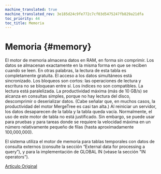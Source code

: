 ```yaml
---
machine_translated: true
machine_translated_rev: 3e185d24c9fe772c7cf03d5475247fb829a21dfa
toc_priority: 44
toc_title: Memoria
---
```


# Memoria {#memory}

El motor de memoria almacena datos en RAM, en forma sin comprimir. Los datos se almacenan exactamente en la misma forma en que se reciben cuando se leen. En otras palabras, la lectura de esta tabla es completamente gratuita.
El acceso a los datos simultáneos está sincronizado. Los bloqueos son cortos: las operaciones de lectura y escritura no se bloquean entre sí.
Los índices no son compatibles. La lectura está paralelizada.
La productividad máxima (más de 10 GB/s) se alcanza en consultas simples, porque no hay lectura del disco, descomprimir o deserializar datos. (Cabe señalar que, en muchos casos, la productividad del motor MergeTree es casi tan alta.)
Al reiniciar un servidor, los datos desaparecen de la tabla y la tabla queda vacía.
Normalmente, el uso de este motor de tabla no está justificado. Sin embargo, se puede usar para pruebas y para tareas donde se requiere la velocidad máxima en un número relativamente pequeño de filas (hasta aproximadamente 100,000,000).

El sistema utiliza el motor de memoria para tablas temporales con datos de consulta externos (consulte la sección “External data for processing a query”), y para la implementación de GLOBAL IN (véase la sección “IN operators”).

[Artículo Original](https://clickhouse.tech/docs/en/operations/table_engines/memory/) <!--hide-->
